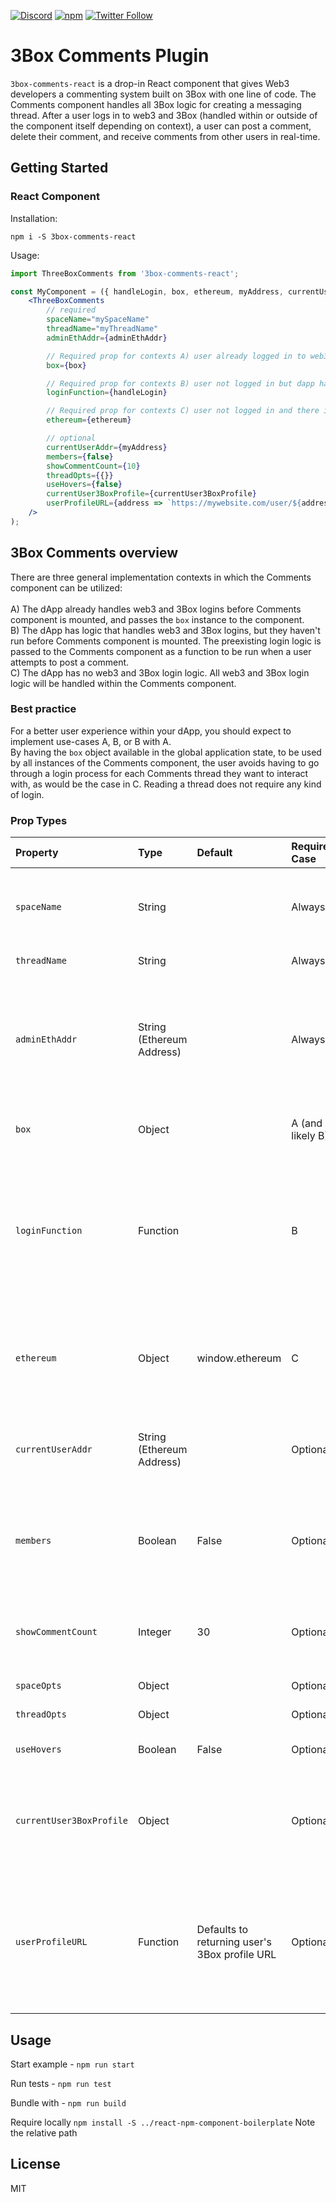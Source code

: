 [![Discord](https://img.shields.io/discord/484729862368526356.svg?style=for-the-badge)](https://discordapp.com/invite/Z3f3Cxy)
[![npm](https://img.shields.io/npm/v/profile-hover.svg?style=for-the-badge)](https://www.npmjs.com/package/3box-comments-react)
[![Twitter Follow](https://img.shields.io/twitter/follow/3boxdb.svg?style=for-the-badge&label=Twitter)](https://twitter.com/3boxdb)

# 3Box Comments Plugin

`3box-comments-react` is a drop-in React component that gives Web3 developers a commenting system built on 3Box with one line of code.  The Comments component handles all 3Box logic for creating a messaging thread. After a user logs in to web3 and 3Box (handled within or outside of the component itself depending on context), a user can post a comment, delete their comment, and receive comments from other users in real-time.

## Getting Started

### React Component
Installation:

```shell
npm i -S 3box-comments-react
```

Usage:

```jsx
import ThreeBoxComments from '3box-comments-react';

const MyComponent = ({ handleLogin, box, ethereum, myAddress, currentUser3BoxProfile, adminEthAddr }) => (
    <ThreeBoxComments 
        // required
        spaceName="mySpaceName"
        threadName="myThreadName"
        adminEthAddr={adminEthAddr}

        // Required prop for contexts A) user already logged in to web3 & 3box in dApp
        box={box}

        // Required prop for contexts B) user not logged in but dapp has global state logic to handle login
        loginFunction={handleLogin}

        // Required prop for contexts C) user not logged in and there is no global state logic to handle login
        ethereum={ethereum}

        // optional
        currentUserAddr={myAddress}
        members={false}
        showCommentCount={10}
        threadOpts={{}}
        useHovers={false}
        currentUser3BoxProfile={currentUser3BoxProfile}
        userProfileURL={address => `https://mywebsite.com/user/${address}`}
    />
);
```

## 3Box Comments overview
There are three general implementation contexts in which the Comments component can be utilized: <br/><br/>
A) The dApp already handles web3 and 3Box logins before Comments component is mounted, and passes the `box` instance to the component.<br/>
B) The dApp has logic that handles web3 and 3Box logins, but they haven't run before Comments component is mounted.  The preexisting login logic is passed to the Comments component as a function to be run when a user attempts to post a comment.<br/>
C) The dApp has no web3 and 3Box login logic.  All web3 and 3Box login logic will be handled within the Comments component.<br/>

### Best practice

For a better user experience within your dApp, you should expect to implement use-cases A, B, or B with A. <br/> 
By having the `box` object available in the global application state, to be used by all instances of the Comments component, the user avoids having to go through a login process for each Comments thread they want to interact with, as would be the case in C.  Reading a thread does not require any kind of login.

### Prop Types

| Property | Type          | Default  | Required Case          | Description |
| :-------------------------------- | :-------------------------------------------------------- | :------------------------------------------------------------------------------------------------------------- | :------------------------------------------------------ | :--------------------------------------------------------------------------------------------------------------------------------------------------------------------------------------------------------------------------------------------------------------------------------------------------------------------------------------------------------------------------------------------------------------- |
| `spaceName`    | String        |    |  Always   | Likely your dApp name and / or comment category.  A single `spaceName` with different `threadName` is common practice when building a dApp with multiple Comment threads. |
| `threadName`    | String       |   | Always    | A name specific to this Comments thread. |
| `adminEthAddr`    | String (Ethereum Address)       |   | Always    | The Ethereum address you wish to give admin rights to for the Comments thread.  This user will be able to delete all comments and accept members in a members-only thread. A thread with a new admin address, regardless of identical `spaceName` and `threadName`, will result in an entirely new thread.|
| `box`    | Object         |   | A (and likely B)    | The `box` instance returned from running `await Box.openBox(address, web3)` somewhere in your dApp.|
| `loginFunction`    | Function       |    | B    | A function from your dApp that handles web3 and 3Box login at the global dApp state. This callback will run when a user attempts to save a comment but a `box` instance doesn't yet exist. Running this function should result in a box instance (from `const box = Box.openBox(address, web3)`) being passed as the `box` prop to this component.  |
| `ethereum`    | Object        |  window.ethereum  | C    | The `ethereum` object from whichever web3 provider your dApp uses.  The `enable` method on this object will be used to get the current user's Ethereum address and that address will be used to `openBox` within the current Component context.|
| `currentUserAddr`    | String (Ethereum Address)          |    | Optional    | The current user's Ethereum address. Passing this will let the component fetch that user's 3Box profile on component mount and render that data in the Comment input UI. |
| `members`    | Boolean       |  False   | Optional    | A boolean, `true`, to make the thread a members-only thread. Passing `false` will allow all users to post to the thread.  Changing this setting after creating it will result in an entirely different thread (see [Docs.3box.io](https://Docs.3box.io) for more info). |
| `showCommentCount`    | Integer       |  30   | Optional    | The number of comments rendered in the UI by default on component mount and the number of additional comments revealed after clicking `Load more` in component. |
| `spaceOpts`    | Object       | | Optional    | Optional parameters for threads (see [Docs.3box.io](https://Docs.3box.io) for more info)|
| `threadOpts`    | Object       | | Optional    | Optional parameters for threads (see [Docs.3box.io](https://Docs.3box.io) for more info)|
| `useHovers`    | Boolean       |  False  | Optional    | Pass true to enable a 3Box profile pop up when hovering over a commenter's name |
| `currentUser3BoxProfile`    | Object       |   | Optional    | If the current user has already had their 3Box data fetched at the global dApp state, pass the object returned from `Box.getProfile(profileAddress)` to avoid an extra request.  This data will be rendered in the Comment input interface.|
| `userProfileURL`    | Function       |  Defaults to returning user's 3Box profile URL  | Optional    | A function that returns the URL of a user's profile on the current platform.  The function will be passed an Ethereum address within the component, if needed.  A user will be redirected to the URL returned from this function when clicking on the name or Ethereum address associated with the comment in the thread.|

## Usage

Start example - `npm run start`

Run tests - `npm run test`

Bundle with - `npm run build`

Require locally `npm install -S ../react-npm-component-boilerplate` Note the relative path

## License

MIT